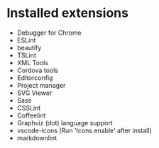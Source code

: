 # Installed extensions

* Debugger for Chrome
* ESLint
* beautify
* TSLint
* XML Tools
* Cordova tools
* Editorconfig
* Project manager
* SVG Viewer
* Sass
* CSSLint
* Coffeelint
* Graphviz (dot) language support
* vscode-icons (Run 'Icons enable' after install)
* markdownlint